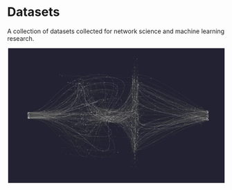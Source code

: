 # Datasets

A collection of datasets collected for network science and machine learning research.

<p align="center">
  <img width="500" src="field.png">
</p>
